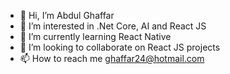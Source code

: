 - 👋 Hi, I’m Abdul Ghaffar
- 👀 I’m interested in .Net Core, AI and React JS
- 🌱 I’m currently learning React Native
- 💞️ I’m looking to collaborate on React JS projects
- 📫 How to reach me ghaffar24@hotmail.com

<!---
abdulghaffarcool/abdulghaffarcool is a ✨ special ✨ repository because its `README.md` (this file) appears on your GitHub profile.
You can click the Preview link to take a look at your changes.
--->
